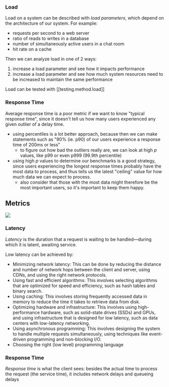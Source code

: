 
### Load
Load on a system can be described with *load parameters*, which depend on the architecture of our system. For example:
- requests per second to a web server 
- ratio of reads to writes in a database
- number of simultaneously active users in a chat room
- hit rate on a cache

Then we can analyze load in one of 2 ways:
1. increase a load parameter and see how it impacts performance
2. increase a load parameter and see how much system resources need to be increased to maintain the same performance

Load can be tested with [[testing.method.load]]

### Response Time
Average response time is a poor metric if we want to know "typical response time", since it doesn't tell us how many users experienced any given outlier of a delay time.
- using percentiles is a lot better approach, because then we can make statements such as "90% (ie. p90) of our users experience a response time of 200ms or less"
    - to figure out how bad the outliers really are, we can look at high *p* values, like p99 or even p999 (99.9th percentile)
- using high *p* values to determine our benchmarks is a good strategy, since users experiencing the longest response times probably have the most data to process, and thus tells us the latest "ceiling" value for how much data we can expect to process. 
    - also consider that those with the most data might therefore be the most important users, so it's important to keep them happy.

## Metrics
![](/assets/images/2023-04-04-09-43-59.png)

### Latency
*Latency* is the duration that a request is waiting to be handled—during which it is latent, awaiting service.

Low latency can be achieved by:
- Minimizing network latency: This can be done by reducing the distance and number of network hops between the client and server, using CDNs, and using the right network protocols.
- Using fast and efficient algorithms: This involves selecting algorithms that are optimized for speed and efficiency, such as hash tables and binary search.
- Using caching: This involves storing frequently accessed data in memory to reduce the time it takes to retrieve data from disk.
- Optimizing hardware and infrastructure: This involves using high-performance hardware, such as solid-state drives (SSDs) and GPUs, and using infrastructure that is designed for low latency, such as data centers with low-latency networking.
- Using asynchronous programming: This involves designing the system to handle multiple requests simultaneously, using techniques like event-driven programming and non-blocking I/O.
- Choosing the right (low level) programming language

### Response Time
*Response time* is what the client sees: besides the actual time to process the request (the service time), it includes network delays and queueing delays